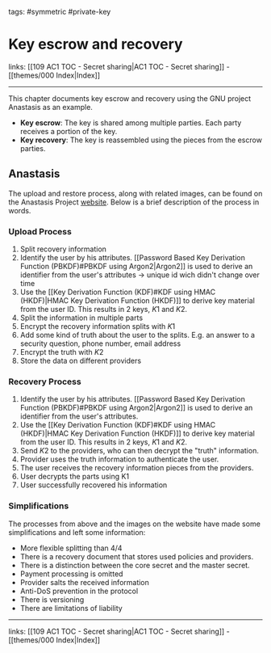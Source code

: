 tags: #symmetric #private-key

# Key escrow and recovery

links: [[109 AC1 TOC - Secret sharing|AC1 TOC - Secret sharing]] - [[themes/000 Index|Index]]

---

This chapter documents key escrow and recovery using the GNU project Anastasis as an example.

- **Key escrow**: The key is shared among multiple parties. Each party receives a portion of the key.
- **Key recovery**: The key is reassembled using the pieces from the escrow parties.

## Anastasis

The upload and restore process, along with related images, can be found on the Anastasis Project [website](https://anastasis.lu/en/). Below is a brief description of the process in words.

### Upload Process

1. Split recovery information
2. Identify the user by his attributes. [[Password Based Key Derivation Function (PBKDF)#PBKDF using Argon2|Argon2]] is used to derive an identifier from the user's attributes $\rightarrow$ unique id wich didn't change over time
3. Use the [[Key Derivation Function (KDF)#KDF using HMAC (HKDF)|HMAC Key Derivation Function (HKDF)]] to derive key material from the user ID. This results in 2 keys, $K1$ and $K2$.
4. Split the information in multiple parts
5. Encrypt the recovery information splits with $K1$
6. Add some kind of truth about the user to the splits. E.g. an answer to a security question, phone number, email address
7. Encrypt the truth with $K2$
8. Store the data on different providers

### Recovery Process

1. Identify the user by his attributes. [[Password Based Key Derivation Function (PBKDF)#PBKDF using Argon2|Argon2]] is used to derive an identifier from the user's attributes.
2. Use the [[Key Derivation Function (KDF)#KDF using HMAC (HKDF)|HMAC Key Derivation Function (HKDF)]] to derive key material from the user ID. This results in 2 keys, $K1$ and $K2$.
3. Send $K2$ to the providers, who can then decrypt the "truth" information.
4. Provider uses the truth information to authenticate the user.
5. The user receives the recovery information pieces from the providers.
6. User decrypts the parts using K1
7. User successfully recovered his information

### Simplifications

The processes from above and the images on the website have made some simplifications and left some information:

- More flexible splitting than 4/4
- There is a recovery document that stores used policies and providers.
- There is a distinction between the core secret and the master secret.
- Payment processing is omitted
- Provider salts the received information
- Anti-DoS prevention in the protocol
- There is versioning
- There are limitations of liability

---
links: [[109 AC1 TOC - Secret sharing|AC1 TOC - Secret sharing]] - [[themes/000 Index|Index]]